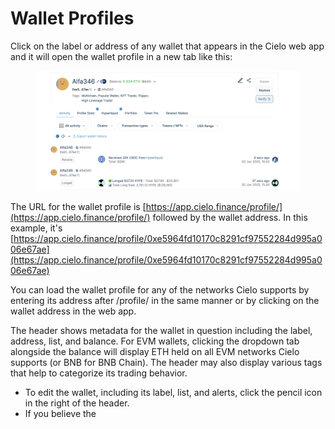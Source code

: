 # Wallet Profiles

Click on the label or address of any wallet that appears in the Cielo web app and it will open the wallet profile in a new tab like this:

<figure><img src=".gitbook/assets/Screenshot 2025-06-02 at 15.49.26.png" alt=""><figcaption></figcaption></figure>

The URL for the wallet profile is [https://app.cielo.finance/profile/](https://app.cielo.finance/profile/) followed by the wallet address. In this example, it's [https://app.cielo.finance/profile/0xe5964fd10170c8291cf97552284d995a006e67ae](https://app.cielo.finance/profile/0xe5964fd10170c8291cf97552284d995a006e67ae)

You can load the wallet profile for any of the networks Cielo supports by entering its address after /profile/ in the same manner or by clicking on the wallet address in the web app.

The header shows metadata for the wallet in question including the label, address, list, and balance. For EVM wallets, clicking the dropdown tab alongside the balance will display ETH held on all EVM networks Cielo supports (or BNB for BNB Chain). The header may also display various tags that help to categorize its trading behavior.

* To edit the wallet, including its label, list, and alerts, click the pencil icon in the right of the header.
* If you believe the
